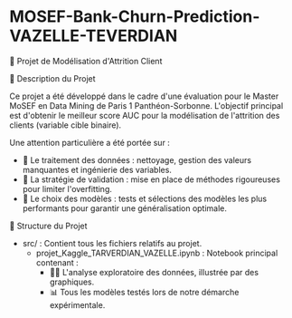 # MOSEF-Bank-Churn-Prediction-VAZELLE-TEVERDIAN

🎯 Projet de Modélisation d'Attrition Client

📝 Description du Projet

Ce projet a été développé dans le cadre d'une évaluation pour le Master MoSEF en Data Mining de Paris 1 Panthéon-Sorbonne. L'objectif principal est d'obtenir le meilleur score AUC pour la modélisation de l'attrition des clients (variable cible binaire).

Une attention particulière a été portée sur :

- 🧹 Le traitement des données : nettoyage, gestion des valeurs manquantes et ingénierie des variables.
- 🧪 La stratégie de validation : mise en place de méthodes rigoureuses pour limiter l'overfitting.
- 🤖 Le choix des modèles : tests et sélections des modèles les plus performants pour garantir une généralisation optimale.

📂 Structure du Projet

- src/ : Contient tous les fichiers relatifs au projet.
  - projet_Kaggle_TARVERDIAN_VAZELLE.ipynb : Notebook principal contenant :
    - 🕵️‍♀️ L'analyse exploratoire des données, illustrée par des graphiques.
    - 📊 Tous les modèles testés lors de notre démarche expérimentale.
